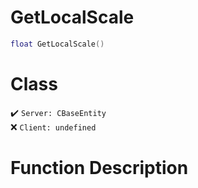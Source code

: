 # GetLocalScale
```lua
float GetLocalScale()
```
# Class
✔️ `Server: CBaseEntity`  
❌ `Client: undefined`  

# Function Description


